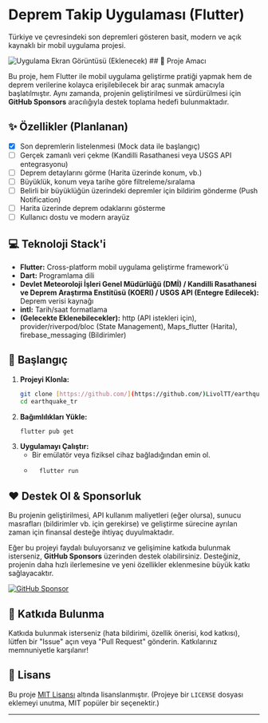# Deprem Takip Uygulaması (Flutter)

Türkiye ve çevresindeki son depremleri gösteren basit, modern ve açık kaynaklı bir mobil uygulama projesi.

![Uygulama Ekran Görüntüsü (Eklenecek)](placeholder.png) ## 🚀 Proje Amacı

Bu proje, hem Flutter ile mobil uygulama geliştirme pratiği yapmak hem de deprem verilerine kolayca erişilebilecek bir araç sunmak amacıyla başlatılmıştır. Aynı zamanda, projenin geliştirilmesi ve sürdürülmesi için **GitHub Sponsors** aracılığıyla destek toplama hedefi bulunmaktadır.

## ✨ Özellikler (Planlanan)

* [x] Son depremlerin listelenmesi (Mock data ile başlangıç)
* [ ] Gerçek zamanlı veri çekme (Kandilli Rasathanesi veya USGS API entegrasyonu)
* [ ] Deprem detaylarını görme (Harita üzerinde konum, vb.)
* [ ] Büyüklük, konum veya tarihe göre filtreleme/sıralama
* [ ] Belirli bir büyüklüğün üzerindeki depremler için bildirim gönderme (Push Notification)
* [ ] Harita üzerinde deprem odaklarını gösterme
* [ ] Kullanıcı dostu ve modern arayüz

## 💻 Teknoloji Stack'i

* **Flutter:** Cross-platform mobil uygulama geliştirme framework'ü
* **Dart:** Programlama dili
* **Devlet Meteoroloji İşleri Genel Müdürlüğü (DMİ) / Kandilli Rasathanesi ve Deprem Araştırma Enstitüsü (KOERI) / USGS API (Entegre Edilecek):** Deprem verisi kaynağı
* **intl:** Tarih/saat formatlama
* **(Gelecekte Eklenebilecekler):** http (API istekleri için), provider/riverpod/bloc (State Management), Maps_flutter (Harita), firebase_messaging (Bildirimler)

## 🔧 Başlangıç

1.  **Projeyi Klonla:**
    ```bash
    git clone [https://github.com/](https://github.com/)LivolTT/earthquake_tr.git
    cd earthquake_tr
    ```
2.  **Bağımlılıkları Yükle:**
    ```bash
    flutter pub get
    ```
3.  **Uygulamayı Çalıştır:**
    * Bir emülatör veya fiziksel cihaz bağladığından emin ol.
    * ```bash
        flutter run
        ```

## ❤️ Destek Ol & Sponsorluk

Bu projenin geliştirilmesi, API kullanım maliyetleri (eğer olursa), sunucu masrafları (bildirimler vb. için gerekirse) ve geliştirme sürecine ayrılan zaman için finansal desteğe ihtiyaç duyulmaktadır.

Eğer bu projeyi faydalı buluyorsanız ve gelişimine katkıda bulunmak isterseniz, **GitHub Sponsors** üzerinden destek olabilirsiniz. Desteğiniz, projenin daha hızlı ilerlemesine ve yeni özellikler eklenmesine büyük katkı sağlayacaktır.

[![GitHub Sponsor](https://img.shields.io/badge/Sponsor-%E2%9D%A4-%23db61a2?logo=GitHub)](https://github.com/sponsors/LivolTT)
## 🤝 Katkıda Bulunma

Katkıda bulunmak isterseniz (hata bildirimi, özellik önerisi, kod katkısı), lütfen bir "Issue" açın veya "Pull Request" gönderin. Katkılarınız memnuniyetle karşılanır!

## 📄 Lisans

Bu proje [MIT Lisansı](LICENSE) altında lisanslanmıştır. (Projeye bir `LICENSE` dosyası eklemeyi unutma, MIT popüler bir seçenektir.)

---
